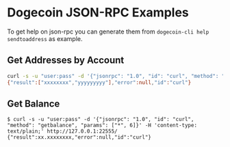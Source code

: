 # Dogecoin JSON-RPC Examples

To get help on json-rpc you can generate them from `dogecoin-cli help sendtoaddress` as example.

## Get Addresses by Account

```bash
curl -s -u "user:pass" -d '{"jsonrpc": "1.0", "id": "curl", "method": "getaddressesbyaccount", "params": [""]}' -H 'content-type: text/plain;' http://127.0.0.1:22555/
{"result":["xxxxxxxx","yyyyyyyyy"],"error":null,"id":"curl"}
```

## Get Balance

```
$ curl -s -u "user:pass" -d '{"jsonrpc": "1.0", "id": "curl", "method": "getbalance", "params": ["*", 6]}' -H 'content-type: text/plain;' http://127.0.0.1:22555/
{"result":xx.xxxxxxxx,"error":null,"id":"curl"}
```


